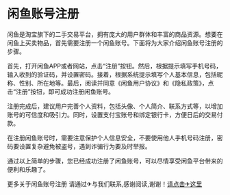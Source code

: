 # 闲鱼账号注册

闲鱼是淘宝旗下的二手交易平台，拥有庞大的用户群体和丰富的商品资源。想要在闲鱼上买卖物品，首先需要注册一个闲鱼账号。下面将为大家介绍闲鱼账号注册的步骤。

首先，打开闲鱼APP或者网站，点击“注册”按钮。然后，根据提示填写手机号码，输入收到的验证码，并设置密码。接着，根据系统提示填写个人基本信息，包括昵称、性别、所在地等。最后，阅读并同意《闲鱼用户协议》和《隐私政策》，点击“注册”按钮，即可成功注册闲鱼账号。

注册完成后，建议用户完善个人资料，包括头像、个人简介、联系方式等，以增加账号的可信度和吸引力。同时，设置支付宝账号和绑定银行卡，方便日后的交易付款。

在注册闲鱼账号时，需要注意保护个人信息安全，不要使用他人手机号码注册，密码要设置复杂避免被盗号，遇到诈骗行为要及时举报。

通过以上简单的步骤，您已经成功注册了闲鱼账号，可以尽情享受闲鱼平台带来的便利和乐趣了。

更多关于闲鱼账号注册 请通过✈与我们联系,感谢阅读,谢谢！[请点击✈这里](https://t.me/lm66bot)